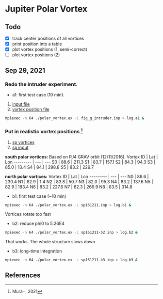 # Jupiter Polar Vortex
## Todo
- [x] track center positions of all vortices
- [x] print position into a table
- [x] plot vortex positions (1, semi-correct)
- [ ] plot vortex positions (2)

## Sep 29, 2021
### Redo the intruder experiment.
- a1: first test case (10 min).
1. [input file](fig_g_intruder.inp)
1. [vortex position file](intruder_85.txt)
```bash
mpiexec -n 64 ./polar_vortex.ex -i fig_g_intruder.inp > log.a1 &
```
### Put in realistic vortex positions [^1]
1. [sp vortices](sp161211.txt)
2. [sp input](sp161211.inp)

**south polar vortices:**
Based on PJ4 GRAV orbit (12/11/2016).
Vortex ID | Lat | Lon
--------- | --- | ---
S0 | 88.6 | 211.3
S1 | 83.7 | 157.1
S2 | 84.3 | 94.3
S3 | 85.0 | 13.4
S4 | 84.1 | 298.8
S5 | 83.2 | 229.7

**north polar vortices:**
Vortex ID | Lat | Lon
--------- | --- | ---
N0 | 89.6 | 230.4
N1 | 82.9 | 1.4
N2 | 83.8 | 50.7
N3 | 82.0 | 95.3
N4 | 83.2 | 137.6
N5 | 82.9 | 183.4
N6 | 83.2 | 227.6
N7 | 82.3 | 269.9
N8 | 83.5 | 314.8

- b1: first test case (~10 min)
```bash
mpiexec -n 64 ./polar_vortex.ex -i sp161211.inp > log.b1 &
```
Vortices rotate too fast

- b2: reduce phi0 to 5.26E4
```bash
mpiexec -n 64 ./polar_vortex.ex -i sp161211-b2.inp > log.b2 &
```
That works. The whole structure slows down

- b3: long-time integration
```bash
mpiexec -n 64 ./polar_vortex.ex -i sp161211-b3.inp > log.b3 &
```

## References
[^1]: Mura+, 2021
